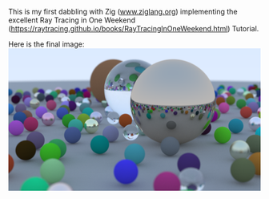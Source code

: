 This is my first dabbling with Zig (www.ziglang.org) implementing the excellent Ray Tracing in One Weekend (https://raytracing.github.io/books/RayTracingInOneWeekend.html) Tutorial. 

Here is the final image:
![Final Result](./final.png)

